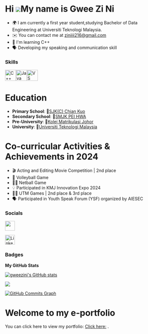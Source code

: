 Hi ![](https://user-images.githubusercontent.com/18350557/176309783-0785949b-9127-417c-8b55-ab5a4333674e.gif)My name is Gwee Zi Ni
==================================================================================================================================


* 🌍  I am currently a first year student,studying Bachelor of Data Engineering at Universiti Teknologi Malaysia.
* ✉️  You can contact me at [ziniiii216@gmail.com](mailto:ziniiii216@gmail.com)
* 🧠  I'm learning C++
* 🗣️  Developing my speaking and communication skill

### Skills


<p align="left">
<a href="https://docs.microsoft.com/en-us/cpp/?view=msvc-170" target="_blank" rel="noreferrer"><img src="https://raw.githubusercontent.com/danielcranney/readme-generator/main/public/icons/skills/cplusplus-colored.svg" width="36" height="36" alt="C++" /></a><a href="https://www.oracle.com/java/" target="_blank" rel="noreferrer"><img src="https://raw.githubusercontent.com/danielcranney/readme-generator/main/public/icons/skills/java-colored.svg" width="36" height="36" alt="Java" /></a><a href="https://code.visualstudio.com/" target="_blank" rel="noreferrer"><img src="https://raw.githubusercontent.com/danielcranney/readme-generator/main/public/icons/skills/visualstudiocode.svg" width="36" height="36" alt="VS Code" /></a>
</p>

# Education
- **Primary School**: 📍[SJK(C) Chian Kuo](https://maps.app.goo.gl/6oRjrNoYtxHgePxw6)
- **Secondary School**: 📍[SMJK PEI HWA](https://maps.app.goo.gl/LMPgZAtVornTgALBA)
- **Pre-University**: 📍[Kolej Matrikulasi Johor](https://maps.app.goo.gl/7Rd85kwy9bDppb7Z9)
- **University**: 📍[Universiti Teknologi Malaysia](https://maps.app.goo.gl/1SA76kQMLC6pPB1K7)


# Co-curricular Activities & Achievements in 2024
- 🎬 Acting and Editing Movie Competition | 2nd place
- 🏐 Volleyball Game
- 🤾‍♂️ Netball Game
- 💡 Participated in KMJ Innovation Expo 2024
- 🏃‍♀️ UTM Games | 2nd place & 3rd place
- 🗣️ Participated in Youth Speak Forum (YSF) organized by AIESEC
### Socials

<p align="left"> <a href="https://www.github.com/gweezini" target="_blank" rel="noreferrer"> <picture> <source media="(prefers-color-scheme: dark)" srcset="https://raw.githubusercontent.com/danielcranney/readme-generator/main/public/icons/socials/github-dark.svg" /> <source media="(prefers-color-scheme: light)" srcset="https://raw.githubusercontent.com/danielcranney/readme-generator/main/public/icons/socials/github.svg" /> <img src="https://raw.githubusercontent.com/danielcranney/readme-generator/main/public/icons/socials/github.svg" width="32" height="32" /> </picture> </a></p>
<p align="left">
  <p align="left">
  <a href="https://www.linkedin.com/in/gwee-zi-ni-74b208339/" target="_blank" rel="noreferrer">
    <picture>
      <source media="(prefers-color-scheme: dark)" srcset="https://raw.githubusercontent.com/danielcranney/readme-generator/main/public/icons/socials/linkedin-dark.svg" />
      <source media="(prefers-color-scheme: light)" srcset="https://raw.githubusercontent.com/danielcranney/readme-generator/main/public/icons/socials/linkedin.svg" />
      <img src="https://raw.githubusercontent.com/danielcranney/readme-generator/main/public/icons/socials/linkedin.svg" width="32" height="32" alt="LinkedIn" />
    </picture>
  </a>
</p>




### Badges

<b>My GitHub Stats</b>

<a href="http://www.github.com/gweezini"><img src="https://github-readme-stats.vercel.app/api?username=gweezini&show_icons=true&hide=&count_private=true&title_color=0891b2&text_color=ffffff&icon_color=0891b2&bg_color=1c1917&hide_border=true&show_icons=true" alt="gweezini's GitHub stats" /></a>

<a href="http://www.github.com/gweezini"><img src="https://github-readme-streak-stats.herokuapp.com/?user=gweezini&stroke=ffffff&background=1c1917&ring=0891b2&fire=0891b2&currStreakNum=ffffff&currStreakLabel=0891b2&sideNums=ffffff&sideLabels=ffffff&dates=ffffff&hide_border=true" /></a>

<a href="http://www.github.com/gweezini"><img src="https://github-readme-activity-graph.cyclic.app/graph?username=gweezini&bg_color=1c1917&color=ffffff&line=0891b2&point=ffffff&area_color=1c1917&area=true&hide_border=true&custom_title=GitHub%20Commits%20Graph" alt="GitHub Commits Graph" /></a>

# Welcome to my e-portfolio
You can click here to view my portfolio: 
[Click here:](https://tiszinieporfolio.netlify.app/)
</a>.

